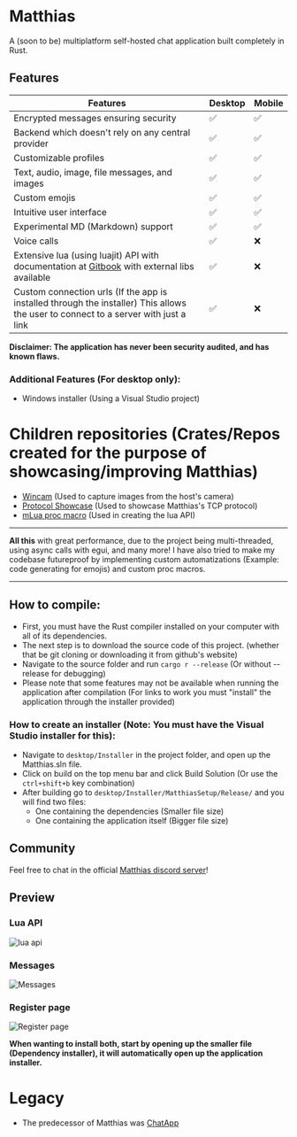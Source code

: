 # Matthias
A (soon to be) multiplatform self-hosted chat application built completely in Rust.
## Features
| Features | Desktop | Mobile |
| -------- | ------- | ------- |
| Encrypted messages ensuring security  | ✅ | ✅ |
| Backend which doesn't rely on any central provider | ✅ | ✅ |
| Customizable profiles    | ✅ | ✅ |
| Text, audio, image, file messages, and images | ✅ | ✅ |
| Custom emojis | ✅ | ✅ |
| Intuitive user interface | ✅ | ✅ |
| Experimental MD (Markdown) support | ✅ | ✅ |
| Voice calls | ✅ | ❌ |
| Extensive lua (using luajit) API with documentation at [Gitbook](https://matthias.gitbook.io/) with external libs available | ✅ | ❌ |
| Custom connection urls (If the app is installed through the installer) This allows the user to connect to a server with just a link | ✅ | ❌ |

**Disclaimer: The application has never been security audited, and has known flaws.**

### Additional Features (For desktop only):
- Windows installer (Using a Visual Studio project)

# Children repositories (Crates/Repos created for the purpose of showcasing/improving Matthias)
- [Wincam](https://github.com/marci1175/wincam) (Used to capture images from the host's camera)
- [Protocol Showcase](https://github.com/marci1175/matthias-tokio-protocol/tree/master) (Used to showcase Matthias's TCP protocol)
- [mLua proc macro](https://github.com/marci1175/mlua_proc_macro) (Used in creating the lua API)

_________________________________________________________
__All this__ with great performance, due to the project being multi-threaded, using async calls with egui, and many more!
I have also tried to make my codebase futureproof by implementing custom automatizations (Example: code generating for emojis) and custom proc macros.
_________________________________________________________

## How to compile:
- First, you must have the Rust compiler installed on your computer with all of its dependencies.
- The next step is to download the source code of this project. (whether that be git cloning or downloading it from github's website)
- Navigate to the source folder and run ```cargo r --release``` (Or without --release for debugging)
- Please note that some features may not be available when running the application after compilation (For links to work you must "install" the application through the installer provided)
### How to create an installer (Note: You must have the Visual Studio installer for this):
- Navigate to `desktop/Installer` in the project folder, and open up the Matthias.sln file.
- Click on build on the top menu bar and click Build Solution (Or use the `ctrl+shift+b` key combination)
- After building go to `desktop/Installer/MatthiasSetup/Release/` and you will find two files:
  - One containing the dependencies (Smaller file size)
  - One containing the application itself (Bigger file size)

## Community
Feel free to chat in the official [Matthias discord server](https://discord.gg/66KFkByMGa)!

## Preview
### Lua API
![lua api](https://github.com/marci1175/Matthias/blob/813d91dec618beca08e85f9c09e7acb1d977c03d/.github/assets/luaapi.png)
### Messages
![Messages](https://github.com/marci1175/Matthias/blob/813d91dec618beca08e85f9c09e7acb1d977c03d/.github/assets/messages.png)
### Register page
![Register page](https://github.com/marci1175/Matthias/blob/813d91dec618beca08e85f9c09e7acb1d977c03d/.github/assets/register.png)

**When wanting to install both, start by opening up the smaller file (Dependency installer), it will automatically open up the application installer.**

# Legacy
- The predecessor of Matthias was [ChatApp](https://github.com/marci1175/ChatApp)
